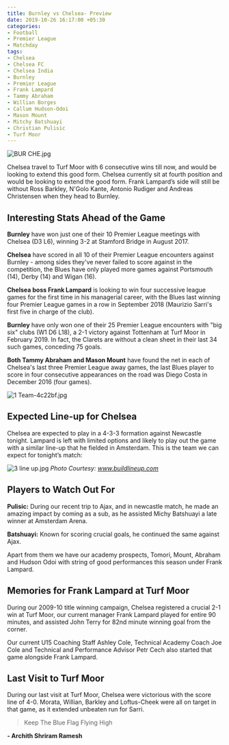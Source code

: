 ```yaml
---
title: Burnley vs Chelsea- Preview
date: 2019-10-26 16:17:00 +05:30
categories:
- Football
- Premier League
- Matchday
tags:
- Chelsea
- Chelsea FC
- Chelsea India
- Burnley
- Premier League
- Frank Lampard
- Tammy Abraham
- Willian Borges
- Callum Hudson-Odoi
- Mason Mount
- Mitchy Batshuayi
- Christian Pulisic
- Turf Moor
---
```


![BUR CHE.jpg](/uploads/BUR%20CHE.jpg)

Chelsea travel to Turf Moor with 6 consecutive wins till now, and would be looking to extend this good form. Chelsea currently sit at fourth position and would be looking to extend the good form. Frank Lampard’s side will still be without Ross Barkley, N'Golo Kante, Antonio Rudiger and Andreas Christensen when they head to Burnley.

## Interesting Stats Ahead of the Game

**Burnley** have won just one of their 10 Premier League meetings with Chelsea (D3 L6), winning 3-2 at Stamford Bridge in August 2017.

**Chelsea** have scored in all 10 of their Premier League encounters against Burnley - among sides they've never failed to score against in the competition, the Blues have only played more games against Portsmouth (14), Derby (14) and Wigan (16).

**Chelsea boss Frank Lampard** is looking to win four successive league games for the first time in his managerial career, with the Blues last winning four Premier League games in a row in September 2018 (Maurizio Sarri's first five in charge of the club).

**Burnley** have only won one of their 25 Premier League encounters with "big six" clubs (W1 D6 L18), a 2-1 victory against Tottenham at Turf Moor in February 2019. In fact, the Clarets are without a clean sheet in their last 34 such games, conceding 75 goals.

**Both Tammy Abraham and Mason Mount** have found the net in each of Chelsea's last three Premier League away games, the last Blues player to score in four consecutive appearances on the road was Diego Costa in December 2016 (four games).

![1 Team-4c22bf.jpg](/uploads/1%20Team-4c22bf.jpg)

## Expected Line-up for Chelsea

Chelsea are expected to play in a 4-3-3 formation against Newcastle tonight. Lampard is left with limited options and likely to play out the game with a similar line-up that he fielded in Amsterdam. This is the team we can expect for tonight’s match:

![3 line up.jpg](/uploads/3%20line%20up.jpg) *Photo Courtesy: www.buildlineup.com*

## Players to Watch Out For

**Pulisic:** During our recent trip to Ajax, and in newcastle match, he made an amazing impact by coming as a sub, as he assisted Michy Batshuayi a late winner at Amsterdam Arena.

**Batshuayi:** Known for scoring crucial goals, he continued the same against Ajax.

Apart from them we have our academy prospects, Tomori, Mount, Abraham and Hudson Odoi with string of good performances this season under Frank Lampard.

## Memories for Frank Lampard at Turf Moor

During our 2009-10 title winning campaign, Chelsea registered a crucial 2-1 win at Turf Moor, our current manager Frank Lampard played for entire 90 minutes, and assisted John Terry for 82nd minute winning goal from the corner.

Our current U15 Coaching Staff Ashley Cole, Technical Academy Coach Joe Cole and Technical and Performance Advisor Petr Cech also started that game alongside Frank Lampard.

## Last Visit to Turf Moor

During our last visit at Turf Moor, Chelsea were victorious with the score line of 4-0. Morata, Willian, Barkley and Loftus-Cheek were all on target in that game, as it extended unbeaten run for Sarri.

> Keep The Blue Flag Flying High

**- Archith Shriram Ramesh**
